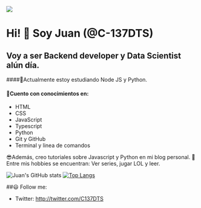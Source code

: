 ![](https://miro.medium.com/max/3200/1*OF0xEMkWBv-69zvmNs6RDQ.gif)
# Hi! 👋 Soy Juan (@C-137DTS)
## Voy a ser Backend developer y Data Scientist alún día.

####🦾Actualmente estoy estudiando Node JS y Python.
#### 🧐Cuento con conocimientos en:
* HTML
* CSS
* JavaScript
* Typescript
* Python
* Git y GitHub
* Terminal y linea de comandos

😎Además, creo tutoriales sobre Javascript y Python en mi blog personal.
🧑 Entre mis hobbies se encuentran: Ver series, jugar LOL y leer.

![Juan's GitHub stats](https://github-readme-stats.vercel.app/api?username=C-137DTS&hide=contribs,prs&theme=buefy&show_icons=true) [![Top Langs](https://github-readme-stats.vercel.app/api/top-langs/?username=majoledesma&layout=compact&theme=buefy)](https://github.com/majoledesma/github-readme-stats)

##😃 Follow me:
*  Twitter: http://twitter.com/C137DTS 
